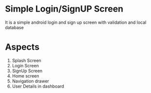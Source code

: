 # Simple Login/SignUP Screen 
It is a simple android login and sign up screen with validation and local database

# Aspects
1. Splash Screen 
2. Login Screen
3. SignUp Screen
4. Home screen
5. Navigation drawer
6. User Details in dashboard

